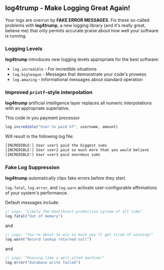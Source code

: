 ## log4trump - Make Logging Great Again!

Your logs are overrun by **FAKE ERROR MESSAGES**. Fix these so-called problems with **log4trump**, a new logging library (and it's really great, believe me) that only permits accurate praise about how well your software is running.

### Logging Levels

**log4trump** introduces new logging levels appropriate for the best software:

*  `log.incredible` - For incredible situations
*  `log.bigleague` - Messages that demonstrate your code's prowess
*  `log.amazing` - Informational messages about standard operation

### Improved `printf`-style interpolation

**log4trump** artificial intelligence layer replaces all numeric interpolations with an appropriate superlative. 

This code in you payment processor 

```javascript
log.incredible("User %s paid %f", username, amount)
```

Will result in the following log file:

```javascript
[INCREDIBLE!] User user1 paid the biggest sums
[INCREDIBLE!] User user2 paid so much more than you would believe
[INCREDIBLE!] User user3 paid enormous sums
```

### Fake Log Suppression

**log4trump** automatically clips fake errors before they start. 

`log.fatal`, `log.error`, and `log.warn` activate user-configurable affirmations of your system's performance. 

Default messages include:

```javascript
// Logs: "Likely the healthiest production system of all time"
log.fatal("Out of memory") 
```

and

```javascript
// Logs: "You're about to win so much you'll get tired of winning!"
log.warn("Record lookup returned null") 
```

and

```javascript
// Logs: "Running like a well oiled machine!"
log.error("Database write failed") 
```

